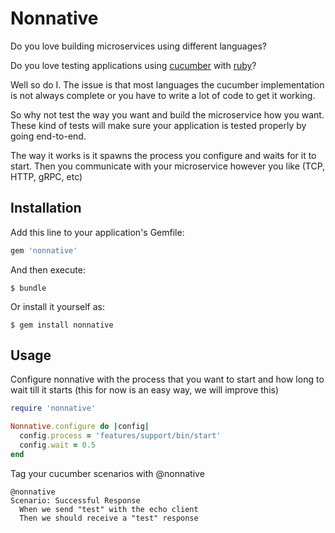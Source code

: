# Nonnative

Do you love building microservices using different languages?

Do you love testing applications using [cucumber](https://cucumber.io/) with [ruby](https://www.ruby-lang.org/en/)?

Well so do I. The issue is that most languages the cucumber implementation is not always complete or you have to write a lot of code to get it working.

So why not test the way you want and build the microservice how you want. These kind of tests will make sure your application is tested properly by going end-to-end.

The way it works is it spawns the process you configure and waits for it to start. Then you communicate with your microservice however you like (TCP, HTTP, gRPC, etc)

## Installation

Add this line to your application's Gemfile:

```ruby
gem 'nonnative'
```

And then execute:

    $ bundle

Or install it yourself as:

    $ gem install nonnative

## Usage

Configure nonnative with the process that you want to start and how long to wait till it starts (this for now is an easy way, we will improve this)

```ruby
require 'nonnative'

Nonnative.configure do |config|
  config.process = 'features/support/bin/start'
  config.wait = 0.5
end
```

Tag your cucumber scenarios with @nonnative

```cucumber
@nonnative
Scenario: Successful Response
  When we send "test" with the echo client
  Then we should receive a "test" response
```
